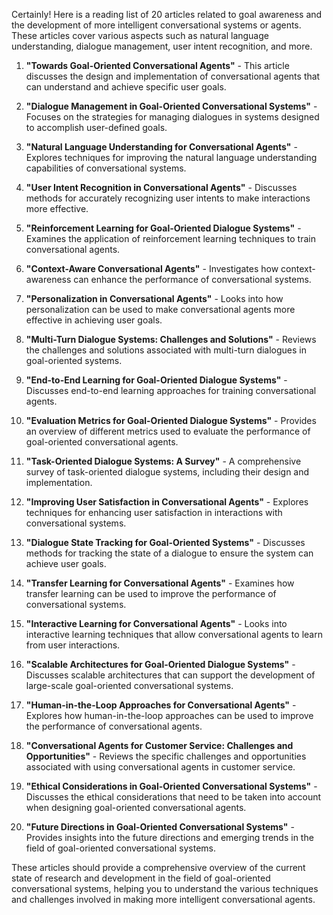 Certainly! Here is a reading list of 20 articles related to goal awareness and the development of more intelligent conversational systems or agents. These articles cover various aspects such as natural language understanding, dialogue management, user intent recognition, and more.

1. **"Towards Goal-Oriented Conversational Agents"** - This article discusses the design and implementation of conversational agents that can understand and achieve specific user goals.
   
2. **"Dialogue Management in Goal-Oriented Conversational Systems"** - Focuses on the strategies for managing dialogues in systems designed to accomplish user-defined goals.

3. **"Natural Language Understanding for Conversational Agents"** - Explores techniques for improving the natural language understanding capabilities of conversational systems.

4. **"User Intent Recognition in Conversational Agents"** - Discusses methods for accurately recognizing user intents to make interactions more effective.

5. **"Reinforcement Learning for Goal-Oriented Dialogue Systems"** - Examines the application of reinforcement learning techniques to train conversational agents.

6. **"Context-Aware Conversational Agents"** - Investigates how context-awareness can enhance the performance of conversational systems.

7. **"Personalization in Conversational Agents"** - Looks into how personalization can be used to make conversational agents more effective in achieving user goals.

8. **"Multi-Turn Dialogue Systems: Challenges and Solutions"** - Reviews the challenges and solutions associated with multi-turn dialogues in goal-oriented systems.

9. **"End-to-End Learning for Goal-Oriented Dialogue Systems"** - Discusses end-to-end learning approaches for training conversational agents.

10. **"Evaluation Metrics for Goal-Oriented Dialogue Systems"** - Provides an overview of different metrics used to evaluate the performance of goal-oriented conversational agents.

11. **"Task-Oriented Dialogue Systems: A Survey"** - A comprehensive survey of task-oriented dialogue systems, including their design and implementation.

12. **"Improving User Satisfaction in Conversational Agents"** - Explores techniques for enhancing user satisfaction in interactions with conversational systems.

13. **"Dialogue State Tracking for Goal-Oriented Systems"** - Discusses methods for tracking the state of a dialogue to ensure the system can achieve user goals.

14. **"Transfer Learning for Conversational Agents"** - Examines how transfer learning can be used to improve the performance of conversational systems.

15. **"Interactive Learning for Conversational Agents"** - Looks into interactive learning techniques that allow conversational agents to learn from user interactions.

16. **"Scalable Architectures for Goal-Oriented Dialogue Systems"** - Discusses scalable architectures that can support the development of large-scale goal-oriented conversational systems.

17. **"Human-in-the-Loop Approaches for Conversational Agents"** - Explores how human-in-the-loop approaches can be used to improve the performance of conversational agents.

18. **"Conversational Agents for Customer Service: Challenges and Opportunities"** - Reviews the specific challenges and opportunities associated with using conversational agents in customer service.

19. **"Ethical Considerations in Goal-Oriented Conversational Systems"** - Discusses the ethical considerations that need to be taken into account when designing goal-oriented conversational agents.

20. **"Future Directions in Goal-Oriented Conversational Systems"** - Provides insights into the future directions and emerging trends in the field of goal-oriented conversational systems.

These articles should provide a comprehensive overview of the current state of research and development in the field of goal-oriented conversational systems, helping you to understand the various techniques and challenges involved in making more intelligent conversational agents.
